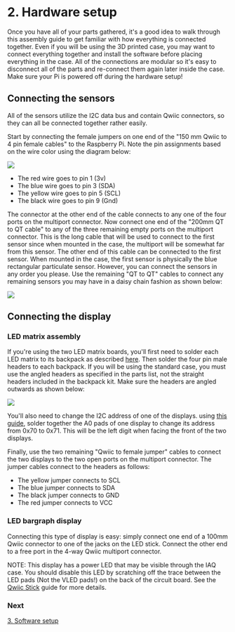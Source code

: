 # 2. Hardware setup

Once you have all of your parts gathered, it's a good idea to walk through this assembly guide to get familiar with how everything is connected together. Even if you will be using the 3D printed case, you may want to connect everything together and install the software before placing everything in the case. All of the connections are modular so it's easy to disconnect all of the parts and re-connect them again later inside the case. Make sure your Pi is powered off during the hardware setup!

## Connecting the sensors

All of the sensors utilize the I2C data bus and contain Qwiic connectors, so they can all be connected together rather easily. 

Start by connecting the female jumpers on one end of the "150 mm Qwiic to 4 pin female cables" to the Raspberry Pi. Note the pin assignments based on the wire color using the diagram below:

![](https://github.com/balena-io-playground/balena-iaq/blob/master/docs/images/hardware-setup-pi-connect.png)

- The red wire goes to pin 1 (3v)
- The blue wire goes to pin 3 (SDA)
- The yellow wire goes to pin 5 (SCL)
- The black wire goes to pin 9 (Gnd)

The connector at the other end of the cable connects to any one of the four ports on the multiport connector. Now connect one end of the "200mm QT to QT cable" to any of the three remaining empty ports on the multiport connector. This is the long cable that will be used to connect to the first sensor since when mounted in the case, the multiport will be somewhat far from this sensor. The other end of this cable can be connected to the first sensor. When mounted in the case, the first sensor is physically the blue rectangular particulate sensor. However, you can connect the sensors in any order you please. Use the remaining "QT to QT" cables to connect any remaining sensors you may have in a daisy chain fashion as shown below:

![](https://github.com/balena-io-playground/balena-iaq/blob/master/docs/images/hardware-setup-sensor-connect.png)

## Connecting the display

### LED matrix assembly

If you're using the two LED matrix boards, you'll first need to solder each LED matrix to its backpack as described [here](https://learn.adafruit.com/adafruit-led-backpack/bi-color-8x8-matrix-assembly). Then solder the four pin male headers to each backpack. If you will be using the standard case, you must use the angled headers as specified in the parts list, not the straight headers included in the backpack kit. Make sure the headers are angled outwards as shown below:

![](https://github.com/balena-io-playground/balena-iaq/blob/master/docs/images/led-matrix-headers.png)

You'll also need to change the I2C address of one of the displays. using [this guide](https://learn.adafruit.com/adafruit-led-backpack/changing-i2c-address), solder together the A0 pads of one display to change its address from 0x70 to 0x71. This will be the left digit when facing the front of the two displays.

Finally, use the two remaining "Qwiic to female jumper" cables to connect the two displays to the two open ports on the multiport connector. The jumper cables connect to the headers as follows:

- The yellow jumper connects to SCL
- The blue jumper connects to SDA
- The black jumper connects to GND
- The red jumper connects to VCC

### LED bargraph display

Connecting this type of display is easy: simply connect one end of a 100mm Qwiic connector to one of the jacks on the LED stick. Connect the other end to a free port in the 4-way Qwiic multiport connector.

NOTE: This display has a power LED that may be visible through the IAQ case. You should disable this LED by scratching off the trace between the LED pads (Not the VLED pads!) on the back of the circuit board. See the [Qwiic Stick](https://learn.sparkfun.com/tutorials/qwiic-led-stick---apa102c-hookup-guide#hardware-overview) guide for more details.

### Next
[3. Software setup](https://github.com/balena-io-playground/balena-iaq/blob/master/docs/03-software-setup.md)

